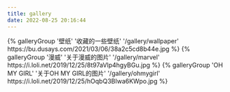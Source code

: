 ```yaml
---
title: gallery
date: 2022-08-25 20:16:44
---
```


<div class="gallery-group-main">
{% galleryGroup '壁纸' '收藏的一些壁纸' '/gallery/wallpaper' https://bu.dusays.com/2021/03/06/38a2c5cd8b44e.jpg %}
{% galleryGroup '漫威' '关于漫威的图片' '/gallery/marvel' https://i.loli.net/2019/12/25/8t97aVlp4hgyBGu.jpg %}
{% galleryGroup 'OH MY GIRL' '关于OH MY GIRL的图片' '/gallery/ohmygirl' https://i.loli.net/2019/12/25/hOqbQ3BIwa6KWpo.jpg %}
</div>



